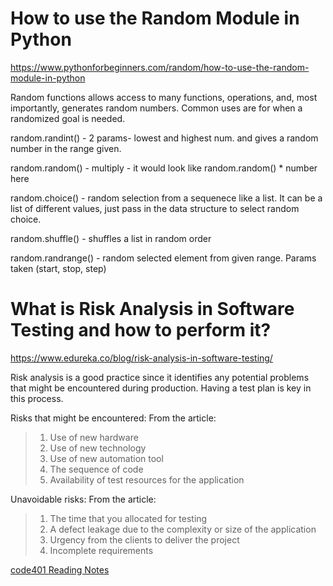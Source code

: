 # How to use the Random Module in Python

https://www.pythonforbeginners.com/random/how-to-use-the-random-module-in-python

Random functions allows access to many functions, operations, and, most importantly, generates random numbers. Common uses are for when a randomized goal is needed.

random.randint() - 2 params- lowest and highest num. and gives a random number in the range given.

random.random() - multiply - it would look like random.random() * number here

random.choice() - random selection from a sequenece like a list. It can be a list of different values, just pass in the data structure to select random choice.

random.shuffle() - shuffles a list in random order

random.randrange() - random selected element from given range. Params taken (start, stop, step)

# What is Risk Analysis in Software Testing and how to perform it?

https://www.edureka.co/blog/risk-analysis-in-software-testing/

Risk analysis is a good practice since it identifies any potential problems that might be encountered during production. Having a test plan is key in this process.

Risks that might be encountered:
From the article:

> 1. Use of new hardware
> 2. Use of new technology
> 3. Use of new automation tool
> 4. The sequence of code
> 5. Availability of test resources for the application

Unavoidable risks:
From the article: 

> 1. The time that you allocated for testing
> 2. A defect leakage due to the complexity or size of the application
> 3. Urgency from the clients to deliver the project
> 4. Incomplete requirements


[code401 Reading Notes](../401Python/code401Table.md)